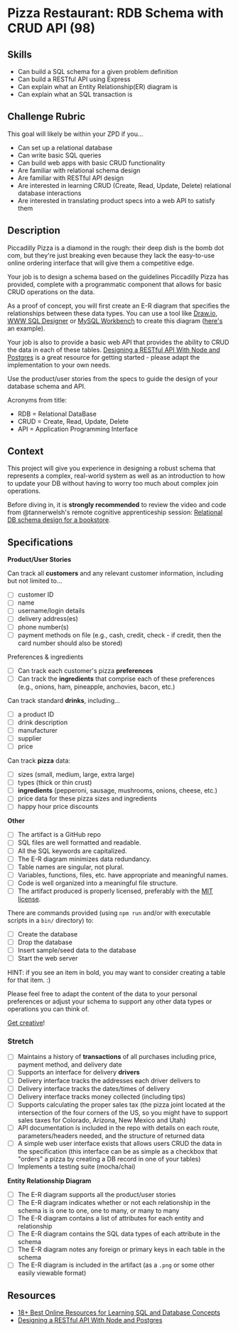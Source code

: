 # Pizza Restaurant: RDB Schema with CRUD API (98)

## Skills

- Can build a SQL schema for a given problem definition
- Can build a RESTful API using Express
- Can explain what an Entity Relationship(ER) diagram is
- Can explain what an SQL transaction is

## Challenge Rubric

This goal will likely be within your ZPD if you...

- Can set up a relational database
- Can write basic SQL queries
- Can build web apps with basic CRUD functionality
- Are familiar with relational schema design
- Are familiar with RESTful API design
- Are interested in learning CRUD (Create, Read, Update, Delete) relational database interactions
- Are interested in translating product specs into a web API to satisfy them

## Description

Piccadilly Pizza is a diamond in the rough: their deep dish is the bomb dot com, but they're just breaking even because they lack the easy-to-use online ordering interface that will give them a competitive edge.

Your job is to design a schema based on the guidelines Piccadilly Pizza has provided, complete with a programmatic component that allows for basic CRUD operations on the data.

As a proof of concept, you will first create an E-R diagram that specifies the relationships between these data types. You can use a tool like [Draw.io](https://www.draw.io/?splash=0&libs=er;general;advanced;uml;basic;flowchart;arrows), [WWW SQL Designer](http://ondras.zarovi.cz/sql/demo/) or [MySQL Workbench](https://www.mysql.com/products/workbench/) to create this diagram ([here's](https://www.mysql.com/common/images/products/MySQL_Workbench_Visual_Design_Mac.png) an example).

Your job is also to provide a basic web API that provides the ability to CRUD the data in each of these tables. [Designing a RESTful API With Node and Postgres](http://mherman.org/blog/2016/03/13/designing-a-restful-api-with-node-and-postgres/#.WAqKX5MrKRt) is a great resource for getting started - please adapt the implementation to your own needs.

Use the product/user stories from the specs to guide the design of your database schema and API.

Acronyms from title:

- RDB = Relational DataBase
- CRUD = Create, Read, Update, Delete
- API = Application Programming Interface

## Context

This project will give you experience in designing a robust schema that represents a complex, real-world system as well as an introduction to how to update your DB without having to worry too much about complex join operations.

Before diving in, it is **strongly recommended** to review the video and code from @tannerwelsh's remote cognitive apprenticeship session: [Relational DB schema design for a bookstore](https://github.com/GuildCrafts/cog-app/tree/master/sessions/02-bookstore-db-schema-20161026).

## Specifications

**Product/User Stories**

Can track all **customers** and any relevant customer information, including but not limited to...
- [ ] customer ID
- [ ] name
- [ ] username/login details
- [ ] delivery address(es)
- [ ] phone number(s)
- [ ] payment methods on file (e.g., cash, credit, check - if credit, then the card number should also be stored)

Preferences & ingredients
- [ ] Can track each customer's pizza **preferences**
- [ ] Can track the **ingredients** that comprise each of these preferences (e.g., onions, ham, pineapple, anchovies, bacon, etc.)

Can track standard **drinks**, including...
- [ ] a product ID
- [ ] drink description
- [ ] manufacturer
- [ ] supplier
- [ ] price

Can track **pizza** data:
- [ ] sizes (small, medium, large, extra large)
- [ ] types (thick or thin crust)
- [ ] **ingredients** (pepperoni, sausage, mushrooms, onions, cheese, etc.)
- [ ] price data for these pizza sizes and ingredients
- [ ] happy hour price discounts

**Other**
- [ ] The artifact is a GitHub repo
- [ ] SQL files are well formatted and readable.
- [ ] All the SQL keywords are capitalized.
- [ ] The E-R diagram minimizes data redundancy.
- [ ] Table names are singular, not plural.
- [ ] Variables, functions, files, etc. have appropriate and meaningful names.
- [ ] Code is well organized into a meaningful file structure.
- [ ] The artifact produced is properly licensed, preferably with the [MIT license](https://opensource.org/licenses/MIT).

There are commands provided (using `npm run` and/or with executable scripts in a `bin/` directory) to:
- [ ] Create the database
- [ ] Drop the database
- [ ] Insert sample/seed data to the database
- [ ] Start the web server

HINT: if you see an item in bold, you may want to consider creating a table for that item. :)

Please feel free to adapt the content of the data to your personal preferences or adjust your schema to support any other data types or operations you can think of.

[Get creative](https://www.youtube.com/watch?v=9C_HReR_McQ)!

### Stretch

- [ ] Maintains a history of **transactions** of all purchases including price, payment method, and delivery date
- [ ] Supports an interface for delivery **drivers**
- [ ] Delivery interface tracks the addresses each driver delivers to
- [ ] Delivery interface tracks the dates/times of delivery
- [ ] Delivery interface tracks money collected (including tips)
- [ ] Supports calculating the proper sales tax (the pizza joint located at the intersection of the four corners of the US, so you might have to support sales taxes for Colorado, Arizona, New Mexico and Utah)
- [ ] API documentation is included in the repo with details on each route, parameters/headers needed, and the structure of returned data
- [ ] A simple web user interface exists that allows users CRUD the data in the specification (this interface can be as simple as a checkbox that "orders" a pizza by creating a DB record in one of your tables)
- [ ] Implements a testing suite (mocha/chai)

**Entity Relationship Diagram**

- [ ] The E-R diagram supports all the product/user stories
- [ ] The E-R diagram indicates whether or not each relationship in the schema is is one to one, one to many, or many to many
- [ ] The E-R diagram contains a list of attributes for each entity and relationship
- [ ] The E-R diagram contains the SQL data types of each attribute in the schema
- [ ] The E-R diagram notes any foreign or primary keys in each table in the schema
- [ ] The E-R diagram is included in the artifact (as a `.png` or some other easily viewable format)

## Resources

- [18+ Best Online Resources for Learning SQL and Database Concepts](http://www.vertabelo.com/blog/notes-from-the-lab/18-best-online-resources-for-learning-sql-and-database)
- [Designing a RESTful API With Node and Postgres](http://mherman.org/blog/2016/03/13/designing-a-restful-api-with-node-and-postgres/#.WAqKX5MrKRt)
